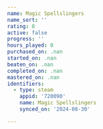 ```yaml
---
name: Magic Spellslingers
name_sort: ''
rating: 0
active: false
progress: ''
hours_played: 0
purchased_on: .nan
started_on: .nan
beaten_on: .nan
completed_on: .nan
mastered_on: .nan
identifiers:
  - type: steam
    appid: '720090'
    name: Magic Spellslingers
    synced_on: '2024-08-30'

---
```

